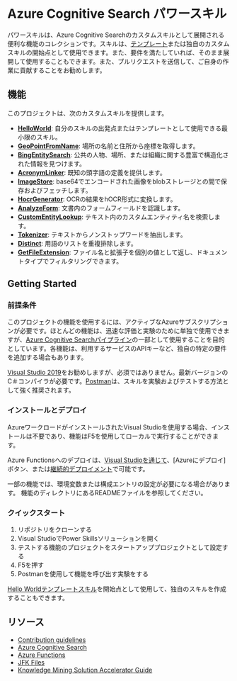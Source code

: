 # Azure Cognitive Search パワースキル

パワースキルは、Azure Cognitive Searchのカスタムスキルとして展開される便利な機能のコレクションです。スキルは、[テンプレート](Template/HelloWorld/README.md)または独自のカスタムスキルの開始点として使用できます。また、要件を満たしていれば、そのまま展開して使用することもできます。また、プルリクエストを送信して、ご自身の作業に貢献することをお勧めします。

## 機能

このプロジェクトは、次のカスタムスキルを提供します。

* [**HelloWorld**](Template/HelloWorld/README.md): 自分のスキルの出発点またはテンプレートとして使用できる最小限のスキル。
* [**GeoPointFromName**](Geo/GeoPointFromName/README.md): 場所の名前と住所から座標を取得します。
* [**BingEntitySearch**](Text/BingEntitySearch/README.md): 公共の人物、場所、または組織に関する豊富で構造化された情報を見つけます。
* [**AcronymLinker**](Text/AcronymLinker/README.md): 既知の頭字語の定義を提供します。
* [**ImageStore**](Vision/ImageStore/README.md): base64でエンコードされた画像をblobストレージとの間で保存およびフェッチします。
* [**HocrGenerator**](Vision/HocrGenerator/README.md): OCRの結果をhOCR形式に変換します。
* [**AnalyzeForm**](Vision/AnalyzeForm/README.md): 文書内のフォームフィールドを認識します。
* [**CustomEntityLookup**](/Text/CustomEntitySearch): テキスト内のカスタムエンティティ名を検索します。
* [**Tokenizer**](Text/Tokenizer/README.md): テキストからノンストップワードを抽出します。
* [**Distinct**](Text/Distinct/README.md): 用語のリストを重複排除します。
* [**GetFileExtension**](Utils/GetFileExtension/README.md): ファイル名と拡張子を個別の値として返し、ドキュメントタイプでフィルタリングできます。

## Getting Started

### 前提条件

このプロジェクトの機能を使用するには、アクティブなAzureサブスクリプションが必要です。ほとんどの機能は、迅速な評価と実験のために単独で使用できますが、[Azure Cognitive Searchパイプライン](https://docs.microsoft.com/azure/search/cognitive-search-quickstart-blob)の一部として使用することを目的としています。各機能は、利用するサービスのAPIキーなど、独自の特定の要件を追加する場合もあります。

[Visual Studio 2019](https://visualstudio.microsoft.com/)をお勧めしますが、必須ではありません。最新バージョンのC＃コンパイラが必要です。[Postman](https://www.getpostman.com/)は、スキルを実験およびテストする方法として強く推奨されます。

### インストールとデプロイ

AzureワークロードがインストールされたVisual Studioを使用する場合、インストールは不要であり、機能はF5を使用してローカルで実行することができます。

Azure Functionsへのデプロイは、[Visual Studioを通じて](https://docs.microsoft.com/azure/azure-functions/deployment-zip-push)、[Azureにデプロイ]ボタン、または[継続的デプロイメント](https://docs.microsoft.com/azure/azure-functions/functions-continuous-deployment)で可能です。

一部の機能では、環境変数または構成エントリの設定が必要になる場合があります。 機能のディレクトリにあるREADMEファイルを参照してください。

### クイックスタート

1. リポジトリをクローンする
2. Visual StudioでPower Skillsソリューションを開く
3. テストする機能のプロジェクトをスタートアッププロジェクトとして設定する
4. F5を押す
5. Postmanを使用して機能を呼び出す実験をする

[Hello Worldテンプレートスキル](Template/HelloWorld/README.md)を開始点として使用して、独自のスキルを作成することもできます。

## リソース

- [Contribution guidelines](CONTRIBUTING.md)
- [Azure Cognitive Search](https://azure.microsoft.com/services/search/)
- [Azure Functions](https://azure.microsoft.com/services/functions/)
- [JFK Files](https://github.com/microsoft/AzureSearch_JFK_Files)
- [Knowledge Mining Solution Accelerator Guide](https://github.com/nohanaga/azure-search-knowledge-mining)
